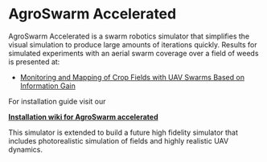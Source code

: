 # AgroSwarm Accelerated

AgroSwarm Accelerated is a swarm robotics simulator that simplifies the visual simulation to produce large amounts of iterations quickly.
Results for simulated experiments with an aerial swarm coverage over a field of weeds is presented at:

* [Monitoring and Mapping of Crop Fields with UAV Swarms Based on Information Gain](https://link.springer.com/chapter/10.1007/978-3-030-92790-5_24)

For installation guide visit our 

**[Installation wiki for AgroSwarm accelerated](https://github.com/CSCarbone07/roma_agroSwarm_accelerated/wiki/Installation)**

This simulator is extended to build a future high fidelity simulator that includes photorealistic simulation of fields and highly realistic UAV dynamics.

<!-- **[AgroSwarm](https://github.com/CSCarbone07/roma_quad_ai/)** -->
